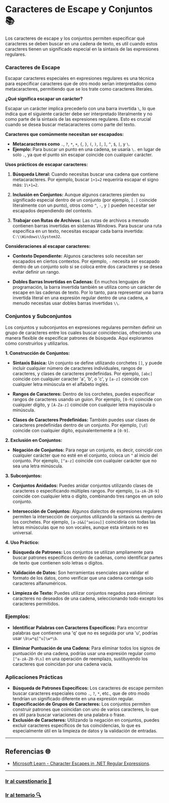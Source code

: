 # Caracteres de Escape y Conjuntos 📚

Los caracteres de escape y los conjuntos permiten especificar qué caracteres se deben buscar en una cadena de texto, es util cuando estos caracteres tienen un significado especial en la sintaxis de las expresiones regulares.

### Caracteres de Escape

Escapar caracteres especiales en expresiones regulares es una técnica para especificar caracteres que de otro modo serían interpretados como metacaracteres, permitiendo que se los trate como caracteres literales.

**¿Qué significa escapar un carácter?**

Escapar un carácter implica precederlo con una barra invertida `\`, lo que indica que el siguiente carácter debe ser interpretado literalmente y no como parte de la sintaxis de las expresiones regulares. Esto es crucial cuando se desea buscar metacaracteres como parte del texto.

**Caracteres que comúnmente necesitan ser escapados:**

- **Metacaracteres como** `.`, `?`, `*`, `+`, `{`, `}`, `(`, `)`, `[`, `]`, `^`, `$`, `|`, y `\`.
- **Ejemplo:** Para buscar un punto en una cadena, se usaría `\.` en lugar de solo `.`, ya que el punto sin escapar coincide con cualquier carácter.

**Usos prácticos de escapar caracteres:**

1. **Búsqueda Literal:** Cuando necesitas buscar una cadena que contiene metacaracteres. Por ejemplo, buscar `1+1=2` requeriría escapar el signo más: `1\+1=2`.
   
2. **Inclusión en Conjuntos:** Aunque algunos caracteres pierden su significado especial dentro de un conjunto (por ejemplo, `[.]` coincide literalmente con un punto), otros como `^`, `-`, y `]` pueden necesitar ser escapados dependiendo del contexto.

3. **Trabajar con Rutas de Archivos:** Las rutas de archivos a menudo contienen barras invertidas en sistemas Windows. Para buscar una ruta específica en un texto, necesitas escapar cada barra invertida: `C:\\Windows\\System32`.

**Consideraciones al escapar caracteres:**

- **Contexto Dependiente:** Algunos caracteres solo necesitan ser escapados en ciertos contextos. Por ejemplo, `-` necesita ser escapado dentro de un conjunto solo si se coloca entre dos caracteres y se desea evitar definir un rango.
  
- **Dobles Barras Invertidas en Cadenas:** En muchos lenguajes de programación, la barra invertida también se utiliza como un carácter de escape en las cadenas de texto. Por lo tanto, para representar una barra invertida literal en una expresión regular dentro de una cadena, a menudo necesitas usar dobles barras invertidas `\\`.

### Conjuntos y Subconjuntos

Los conjuntos y subconjuntos en expresiones regulares permiten definir un grupo de caracteres entre los cuales buscar coincidencias, ofreciendo una manera flexible de especificar patrones de búsqueda. Aquí exploramos cómo construirlos y utilizarlos.

**1. Construcción de Conjuntos:**

- **Sintaxis Básica:** Un conjunto se define utilizando corchetes `[]`, y puede incluir cualquier número de caracteres individuales, rangos de caracteres, y clases de caracteres predefinidas. Por ejemplo, `[abc]` coincide con cualquier caracter 'a', 'b', o 'c', y `[a-z]` coincide con cualquier letra minúscula en el alfabeto inglés.

- **Rangos de Caracteres:** Dentro de los corchetes, puedes especificar rangos de caracteres usando un guion. Por ejemplo, `[0-9]` coincide con cualquier dígito, y `[A-Za-z]` coincide con cualquier letra mayúscula o minúscula.

- **Clases de Caracteres Predefinidas:** También puedes usar clases de caracteres predefinidas dentro de un conjunto. Por ejemplo, `[\d]` coincide con cualquier dígito, equivalentemente a `[0-9]`.

**2. Exclusión en Conjuntos:**

- **Negación de Conjuntos:** Para negar un conjunto, es decir, coincidir con cualquier carácter que no esté en el conjunto, coloca un `^` al inicio del conjunto. Por ejemplo, `[^a-z]` coincide con cualquier carácter que no sea una letra minúscula.

**3. Subconjuntos:**

- **Conjuntos Anidados:** Puedes anidar conjuntos utilizando clases de caracteres o especificando múltiples rangos. Por ejemplo, `[a-zA-Z0-9]` coincide con cualquier letra o dígito, combinando tres rangos en un solo conjunto.

- **Intersección de Conjuntos:** Algunos dialectos de expresiones regulares permiten la intersección de conjuntos utilizando la sintaxis `&&` dentro de los corchetes. Por ejemplo, `[a-z&&[^aeiou]]` coincidiría con todas las letras minúsculas que no son vocales, aunque esta sintaxis no es universal.

**4. Uso Práctico:**

- **Búsqueda de Patrones:** Los conjuntos se utilizan ampliamente para buscar patrones específicos dentro de cadenas, como identificar partes de texto que contienen solo letras o dígitos.

- **Validación de Datos:** Son herramientas esenciales para validar el formato de los datos, como verificar que una cadena contenga solo caracteres alfanuméricos.

- **Limpieza de Texto:** Puedes utilizar conjuntos negados para eliminar caracteres no deseados de una cadena, seleccionando todo excepto los caracteres permitidos.

### Ejemplos:

- **Identificar Palabras con Caracteres Específicos:** Para encontrar palabras que contienen una 'q' que no es seguida por una 'u', podrías usar `\b\w*q[^u]\w*\b`.

- **Eliminar Puntuación de una Cadena:** Para eliminar todos los signos de puntuación de una cadena, podrías usar una expresión regular como `[^a-zA-Z0-9\s]` en una operación de reemplazo, sustituyendo los caracteres que coincidan por una cadena vacía.

### Aplicaciones Prácticas

- **Búsqueda de Patrones Específicos:** Los caracteres de escape permiten buscar caracteres especiales como `.`, `?`, `*`, etc., que de otro modo tendrían un significado diferente en una expresión regular.
- **Especificación de Grupos de Caracteres:** Los conjuntos permiten construir patrones que coincidan con uno de varios caracteres, lo que es útil para buscar variaciones de una palabra o frase.
- **Exclusión de Caracteres:** Utilizando la negación en conjuntos, puedes excluir caracteres específicos de tus coincidencias, lo que es especialmente útil en la limpieza de datos y la validación de entradas.

---

## Referencias 🌐

- [Microsoft Learn - Character Escapes in .NET Regular Expressions](https://learn.microsoft.com/en-us/dotnet/standard/base-types/character-escapes-in-regular-expressions).

---

### [Ir al cuestionario 📝](../../cuestionario/05-escape-y-conjuntos/escape-y-conjuntos.md)

### [Ir al temario 🔍](../../readme.md)